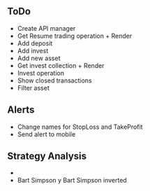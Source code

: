 ## ToDo
- Create API manager
- Get Resume trading operation + Render 
- Add deposit 
- Add invest
- Add new asset
- Get invest collection + Render
- Invest operation
- Show closed transactions
- Filter asset

## Alerts
- Change names for StopLoss and TakeProfit
- Send alert to mobile

## Strategy Analysis
-  
- Bart Simpson y Bart Simpson inverted